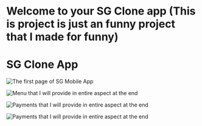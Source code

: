 # Welcome to your SG Clone app (This is project is just an funny project that I made for funny)

# SG Clone App
![The first page of SG Mobile App](./assets/images/screenshot/home.jpeg)

![Menu that I will provide in entire aspect at the end](./assets/images/screenshot/menu.jpeg)

![Payments that I will provide in entire aspect at the end](./assets/images/screenshot/virement.jpg)

![Payments that I will provide in entire aspect at the end](./assets/images/screenshot/cartes.jpeg)
